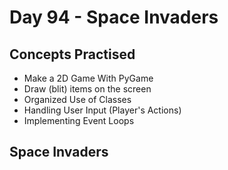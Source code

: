 # Day 94 - Space Invaders
## Concepts Practised
- Make a 2D Game With PyGame
- Draw (blit) items on the screen
- Organized Use of Classes
- Handling User Input (Player's Actions)
- Implementing Event Loops
## Space Invaders